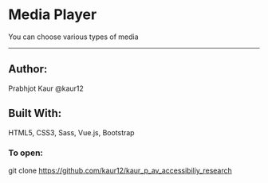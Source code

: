 # Media Player

You can choose various types of media
<hr>

</p>

## Author:

Prabhjot Kaur @kaur12

## Built With: 

HTML5, CSS3, Sass, Vue.js, Bootstrap

### To open:
git clone https://github.com/kaur12/kaur_p_av_accessibiliy_research
